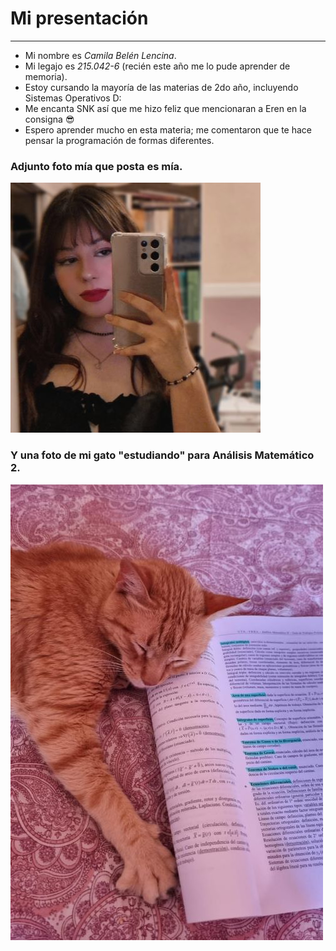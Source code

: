 # Mi presentación
___
* Mi nombre es *Camila Belén Lencina*.
* Mi legajo es *215.042-6* (recién este año me lo pude aprender de memoria).
* Estoy cursando la mayoría de las materias de 2do año, incluyendo Sistemas Operativos D:
* Me encanta SNK así que me hizo feliz que mencionaran a Eren en la consigna 😎
* Espero aprender mucho en esta materia; me comentaron que te hace pensar la programación de formas diferentes.
### Adjunto foto mía que posta es mía.
![yo](yopp1.jpg)
### Y una foto de mi gato "estudiando" para Análisis Matemático 2.
![migato](ronnieestudiando1.jpg)

